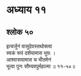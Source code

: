 # अध्याय ११

## श्लोक ५०

इत्यर्जुनं वासुदेवस्तथोक्त्वा<br>स्वकं रूपं दर्शयामास भूयः ।<br>आश्वासयामास च भीतमेनं<br>भूत्वा पुनः सौम्यवपुर्महात्मा ॥ ११-५०॥<br><br>

